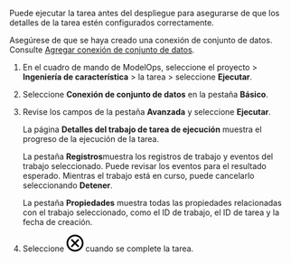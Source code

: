 Puede ejecutar la tarea antes del despliegue para asegurarse de que los detalles de la tarea estén configurados correctamente.

Asegúrese de que se haya creado una conexión de conjunto de datos. Consulte [Agregar conexión de conjunto de datos](vpe1725389258480.md).

1.  En el cuadro de mando de ModelOps, seleccione el proyecto \> **Ingeniería de característica** \> la tarea \> seleccione **Ejecutar**.

2.  Seleccione **Conexión de conjunto de datos** en la pestaña **Básico**.

3.  Revise los campos de la pestaña **Avanzada** y seleccione **Ejecutar**.

    La página **Detalles del trabajo de tarea de ejecución** muestra el progreso de la ejecución de la tarea.

    La pestaña **Registros**muestra los registros de trabajo y eventos del trabajo seleccionado. Puede revisar los eventos para el resultado esperado. Mientras el trabajo está en curso, puede cancelarlo seleccionando **Detener**.

    La pestaña **Propiedades** muestra todas las propiedades relacionadas con el trabajo seleccionado, como el ID de trabajo, el ID de tarea y la fecha de creación.

4.  Seleccione ![Close icon](Images/teg1680569591203.svg) cuando se complete la tarea.
